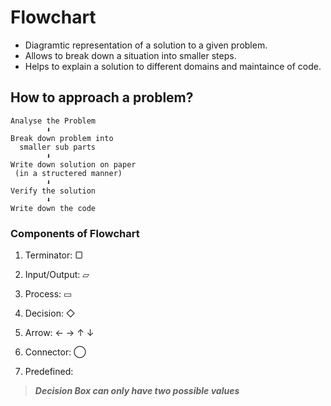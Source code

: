# Flowchart

- Diagramtic representation of a solution to a given problem.
- Allows to break down a situation into smaller steps.
- Helps to explain a solution to different domains and maintaince of code.
  
## How to approach a problem?
  
```
Analyse the Problem 
        ⬇
Break down problem into
  smaller sub parts
        ⬇
Write down solution on paper 
 (in a structered manner)
        ⬇
Verify the solution 
        ⬇
Write down the code
```

### Components of Flowchart

1. Terminator: ▢      

2. Input/Output: ▱

3. Process: ▭ 

4. Decision: ◇ 

5. Arrow: ← → ↑ ↓  

6. Connector: ◯ 

7. Predefined:  


> ***Decision Box can only have two possible values***


